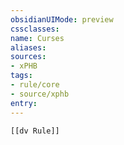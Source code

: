 ```yaml
---
obsidianUIMode: preview
cssclasses:
name: Curses
aliases:
sources:
- xPHB
tags:
- rule/core
- source/xphb
entry:
---
```


```meta-bind-embed
[[dv Rule]]
```